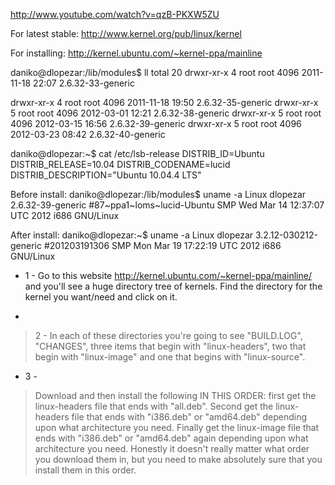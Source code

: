 http://www.youtube.com/watch?v=qzB-PKXW5ZU

For latest stable:
http://www.kernel.org/pub/linux/kernel







For installing:
http://kernel.ubuntu.com/~kernel-ppa/mainline

daniko@dlopezar:/lib/modules$ ll
total 20
drwxr-xr-x 4 root root 4096 2011-11-18 22:07 2.6.32-33-generic







drwxr-xr-x 4 root root 4096 2011-11-18 19:50 2.6.32-35-generic
drwxr-xr-x 5 root root 4096 2012-03-01 12:21 2.6.32-38-generic
drwxr-xr-x 5 root root 4096 2012-03-15 16:56 2.6.32-39-generic
drwxr-xr-x 5 root root 4096 2012-03-23 08:42 2.6.32-40-generic






daniko@dlopezar:~$ cat /etc/lsb-release
DISTRIB\_ID=Ubuntu
DISTRIB\_RELEASE=10.04
DISTRIB\_CODENAME=lucid
DISTRIB\_DESCRIPTION="Ubuntu 10.04.4 LTS"

Before install:
daniko@dlopezar:/lib/modules$ uname -a
Linux dlopezar 2.6.32-39-generic #87~ppa1~loms~lucid-Ubuntu SMP Wed Mar 14 12:37:07 UTC 2012 i686 GNU/Linux


After install:
daniko@dlopezar:~$ uname -a
Linux dlopezar 3.2.12-030212-generic #201203191306 SMP Mon Mar 19 17:22:19 UTC 2012 i686 GNU/Linux


- 1 - Go to this website http://kernel.ubuntu.com/~kernel-ppa/mainline/ and you'll see a huge directory tree of kernels. Find the directory for the kernel you want/need and click on it.

-
> 2 - In each of these directories you're going to see "BUILD.LOG",
"CHANGES", three items that begin with "linux-headers", two that begin
with "linux-image" and one that begins with "linux-source".

- 3 -
> Download and then install the following IN THIS ORDER: first get the
linux-headers file that ends with "all.deb". Second get the
linux-headers file that ends with "i386.deb" or "amd64.deb" depending
upon what architecture you need. Finally get the linux-image file that
ends with "i386.deb" or "amd64.deb" again depending upon what
architecture you need. Honestly it doesn't really matter what order you
download them in, but you need to make absolutely sure that you install
them in this order.